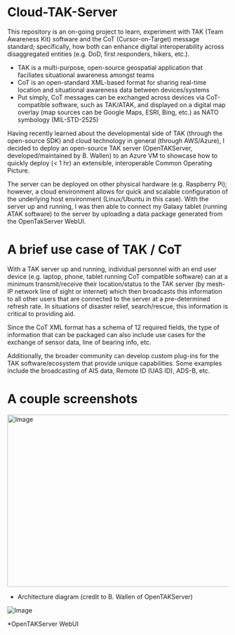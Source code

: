 # Cloud-TAK-Server

This repository is an on-going project to learn, experiment with TAK (Team Awareness Kit) software and the CoT (Cursor-on-Target) message standard; specifically, how both can enhance digital interoperability across disaggregated entities (e.g. DoD, first responders, hikers, etc.). 

* TAK is a multi-purpose, open-source geospatial application that faciliates situational awareness amongst teams
* CoT is an open-standard XML-based format for sharing real-time location and situational awareness data between devices/systems
* Put simply, CoT messages can be exchanged across devices via CoT-compatible software, such as TAK/ATAK, and displayed on a digital map overlay (map sources can be Google Maps, ESRI, Bing, etc.) as NATO symbology (MIL-STD-2525)

Having recently learned about the developmental side of TAK (through the open-source SDK) and cloud technology in general (through AWS/Azure), I decided to deploy an open-source TAK server (OpenTAKServer, developed/maintained by B. Wallen) to an Azure VM to showcase how to quickly deploy (< 1 hr) an extensible, interoperable Common Operating Picture. 

The server can be deployed on other physical hardware (e.g. Raspberry Pi); however, a cloud environment allows for quick and scalable configuration of the underlying host environment (Linux/Ubuntu in this case). With the server up and running, I was then able to connect my Galaxy tablet (running ATAK software) to the server by uploading a data package generated from the OpenTakServer WebUI. 

# A brief use case of TAK / CoT

With a TAK server up and running, individual personnel with an end user device (e.g. laptop, phone, tablet running CoT compatible software) can at a minimum transmit/receive their location/status to the TAK server (by mesh-IP network line of sight or internet) which then broadcasts this information to all other users that are connected to the server at a pre-determined refresh rate. In situations of disaster relief, search/rescue, this information is critical to providing aid.

Since the CoT XML format has a schema of 12 required fields, the type of information that can be packaged can also include use cases for the exchange of sensor data, line of bearing info, etc. 

Additionally, the broader community can develop custom plug-ins for the TAK software/ecosystem that provide unique capabilities. Some examples include the broadcasting of AIS data, Remote ID (UAS ID), ADS-B, etc.

# A couple screenshots

<img width="628" height="393" alt="Image" src="https://github.com/user-attachments/assets/5cf17d54-ac87-4d13-b23d-f9eebe2d0882" />

* Architecture diagram (credit to B. Wallen of OpenTAKServer)

![Image](https://github.com/user-attachments/assets/363f481d-eb7a-4385-b74e-4ebf5753d32f)

*OpenTAKServer WebUI


